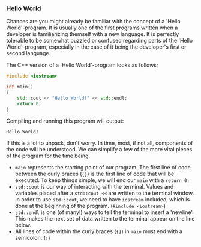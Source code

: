 ### Hello World

Chances are you might already be familiar with the concept of a 'Hello World'-program. It is usually one of the first programs written when a developer
is familiarizing themself with a new language. It is perfectly tolerable to be somewhat puzzled or confused regarding parts of the 'Hello World'-program,
especially in the case of it being the developer's first or second language.

The C++ version of a 'Hello World'-program looks as follows;

```cpp
#include <iostream>

int main() 
{
	std::cout << "Hello World!" << std::endl;
	return 0;
}
```

Compiling and running this program will output:
```
Hello World!
```

If this is a lot to unpack, don't worry. In time, most, if not all, components of the code will be understood. We can simplify a few of the more vital pieces
of the program for the time being.

* `main` represents the starting point of our program. The first line of code between the curly braces (`{}`) is the first line of code that will be executed.
To keep things simple, we will end our `main` with a `return 0;`
* `std::cout` is our way of interacting with the terminal. Values and variables placed after a `std::cout <<` are written to the terminal window. In order to
use `std::cout`, we need to have `iostream` included, which is done at the beginning of the program. (`#include <iostream>`)
* `std::endl` is one (of many!) ways to tell the terminal to insert a 'newline'. This makes the next set of data written to the terminal appear on the line below.
* All lines of code within the curly braces (`{}`) in `main` must end with a semicolon. (`;`)
